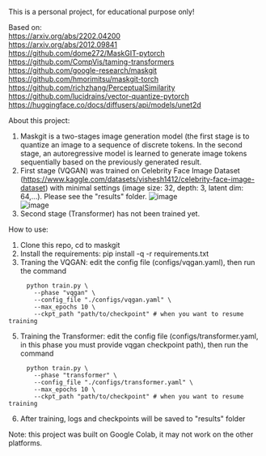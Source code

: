 This is a personal project, for educational purpose only!

Based on: \
  https://arxiv.org/abs/2202.04200 \
  https://arxiv.org/abs/2012.09841 \
  https://github.com/dome272/MaskGIT-pytorch \
  https://github.com/CompVis/taming-transformers \
  https://github.com/google-research/maskgit \
  https://github.com/hmorimitsu/maskgit-torch \
  https://github.com/richzhang/PerceptualSimilarity \
  https://github.com/lucidrains/vector-quantize-pytorch \
  https://huggingface.co/docs/diffusers/api/models/unet2d
  
About this project:
  1. Maskgit is a two-stages image generation model (the first stage is to quantize an image to a sequence of discrete tokens. In the second stage, an autoregressive model is learned to generate image tokens sequentially based on the previously generated result.
  2. First stage (VQGAN) was trained on Celebrity Face Image Dataset (https://www.kaggle.com/datasets/vishesh1412/celebrity-face-image-dataset) with minimal settings (image size: 32, depth: 3, latent dim: 64,...). Please see the "results" folder.
     ![image](https://github.com/tomsawyer0224/maskgit/assets/130035084/3b00811f-1fb4-471b-a998-18b3d6ed9e25) \
     ![image](https://github.com/tomsawyer0224/maskgit/assets/130035084/619dcad6-67fe-4ba3-b474-b5b32334b113)
  3. Second stage (Transformer) has not been trained yet.

How to use:
  1. Clone this repo, cd to maskgit
  2. Install the requirements: pip install -q -r requirements.txt
  3. Traning the VQGAN: edit the config file (configs/vqgan.yaml), then run the command
```
     python train.py \
       --phase "vqgan" \
       --config_file "./configs/vqgan.yaml" \
       --max_epochs 10 \
       --ckpt_path "path/to/checkpoint" # when you want to resume training
```
  5. Training the Transformer: edit the config file (configs/transformer.yaml, in this phase you must provide vqgan checkpoint path), then run the command
```
     python train.py \
       --phase "transformer" \
       --config_file "./configs/transformer.yaml" \
       --max_epochs 10 \
       --ckpt_path "path/to/checkpoint" # when you want to resume training
```
  6. After training, logs and checkpoints will be saved to "results" folder

Note: this project was built on Google Colab, it may not work on the other platforms.
